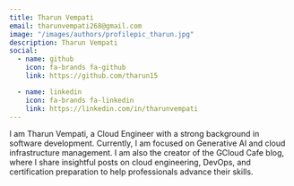 ```yaml
---
title: Tharun Vempati
email: tharunvempati268@gmail.com
image: "/images/authors/profilepic_tharun.jpg"
description: Tharun Vempati
social:
  - name: github
    icon: fa-brands fa-github
    link: https://github.com/tharun15

  - name: linkedin
    icon: fa-brands fa-linkedin
    link: https://linkedin.com/in/tharunvempati
---
```


I am Tharun Vempati, a Cloud Engineer with a strong background in software development. Currently, I am focused on Generative AI and cloud infrastructure management. I am also the creator of the GCloud Cafe blog, where I share insightful posts on cloud engineering, DevOps, and certification preparation to help professionals advance their skills.
